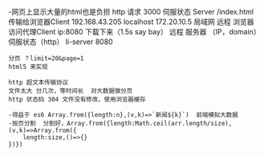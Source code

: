 -网页上显示大量的html也是负担
    http 请求 3000 伺服状态  Server
    /index.html 传输给浏览器Client
    192.168.43.205  localhost
    172.20.10.5 局域网  远程
    浏览器 访问代理Client  ip:8080 下载下来（1.5s   say bay）
    远程 服务器 （IP，domain）伺服状态（http）  li-server
    8080

    分页 ？limit=20&page=1
    html5 来实现

    http 超文本传输协议
    文件太大 分几次，等时间长  对大数据做分页
    http 状态码 304 文件没有修改，使用浏览器缓存

    -得益于 es6 Array.from({length:n},(v,k)=>`新闻${k}`)  前端模拟大数据
    -按页分割  分割好，Array.from({length:Math.ceil(arr.length/size),(v,k)=>Array.from({
        length:size,()=>{}
    })})
